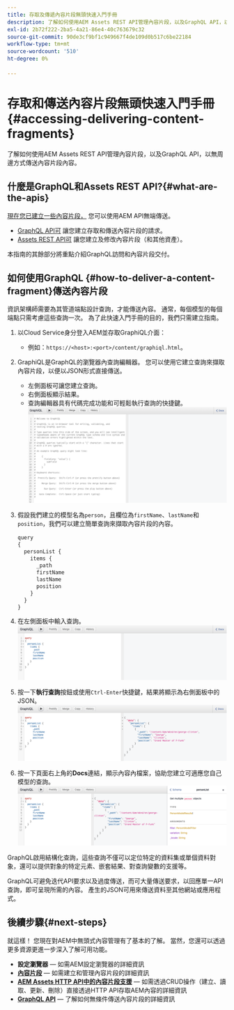 ```yaml
---
title: 存取及傳遞內容片段無頭快速入門手冊
description: 了解如何使用AEM Assets REST API管理內容片段，以及GraphQL API，以無周邊方式傳送內容片段內容。
exl-id: 2b72f222-2ba5-4a21-86e4-40c763679c32
source-git-commit: 90de3cf9bf1c949667f4de109d0b517c6be22184
workflow-type: tm+mt
source-wordcount: '510'
ht-degree: 0%

---
```


# 存取和傳送內容片段無頭快速入門手冊{#accessing-delivering-content-fragments}

了解如何使用AEM Assets REST API管理內容片段，以及GraphQL API，以無周邊方式傳送內容片段內容。

## 什麼是GraphQL和Assets REST API?{#what-are-the-apis}

[現在您已建立一些內容片段，](create-content-fragment.md) 您可以使用AEM API無端傳送。

* [GraphQL API可](/help/assets/content-fragments/graphql-api-content-fragments.md) 讓您建立存取和傳送內容片段的請求。
* [Assets REST API可](/help/assets/content-fragments/assets-api-content-fragments.md) 讓您建立及修改內容片段（和其他資產）。

本指南的其餘部分將重點介紹GraphQL訪問和內容片段交付。

## 如何使用GraphQL {#how-to-deliver-a-content-fragment}傳送內容片段

資訊架構師需要為其管道端點設計查詢，才能傳送內容。 通常，每個模型的每個端點只需考慮這些查詢一次。 為了此快速入門手冊的目的，我們只需建立指南。

<!-- Not in the UI yet - will need updating when it is -->
<!--
1. Log into AEM as a Cloud Service and from the main menu select **Tools -&gt; Assets -&gt; GraphQL** 
   * Alternatively open the page directly at `https://<host>:<port>/content/graphiql.html`.
-->

1. 以Cloud Service身分登入AEM並存取GraphiQL介面：
   * 例如：`https://<host>:<port>/content/graphiql.html`。

1. GraphiQL是GraphQL的瀏覽器內查詢編輯器。 您可以使用它建立查詢來擷取內容片段，以便以JSON形式直接傳送。
   * 左側面板可讓您建立查詢。
   * 右側面板顯示結果。
   * 查詢編輯器具有代碼完成功能和可輕鬆執行查詢的快捷鍵。
      ![GraphiQL編輯器](../assets/graphiql.png)

1. 假設我們建立的模型名為`person`，且欄位為`firstName`、`lastName`和`position`，我們可以建立簡單查詢來擷取內容片段的內容。

   ```text
   query 
   {
     personList {
       items {
         _path
         firstName
         lastName
         position
       }
     }
   }
   ```

1. 在左側面板中輸入查詢。
   ![GraphiQL查詢](../assets/graphiql-query.png)

1. 按一下&#x200B;**執行查詢**&#x200B;按鈕或使用`Ctrl-Enter`快捷鍵，結果將顯示為右側面板中的JSON。
   ![GraphiQL結果](../assets/graphiql-results.png)

1. 按一下頁面右上角的&#x200B;**Docs**連結，顯示內容內檔案，協助您建立可適應您自己模型的查詢。
   ![GraphiQL檔案](../assets/graphiql-documentation.png)

GraphQL啟用結構化查詢，這些查詢不僅可以定位特定的資料集或單個資料對象，還可以提供對象的特定元素、嵌套結果、對查詢變數的支援等。

GraphQL可避免迭代API要求以及過度傳送，而可大量傳送要求，以回應單一API查詢，即可呈現所需的內容。 產生的JSON可用來傳送資料至其他網站或應用程式。

## 後續步驟{#next-steps}

就這樣！ 您現在對AEM中無頭式內容管理有了基本的了解。 當然，您還可以透過更多資源更進一步深入了解可用功能。

* **設定瀏覽器**  — 如需AEM設定瀏覽器的詳細資訊
* **[內容片段](/help/assets/content-fragments/content-fragments.md)**  — 如需建立和管理內容片段的詳細資訊
* **[AEM Assets HTTP API中的內容片段支援](/help/assets/content-fragments/assets-api-content-fragments.md)**  — 如需透過CRUD操作（建立、讀取、更新、刪除）直接透過HTTP API存取AEM內容的詳細資訊
* **[GraphQL API](/help/assets/content-fragments/graphql-api-content-fragments.md)**  — 了解如何無條件傳送內容片段的詳細資訊
